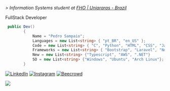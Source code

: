 *\> Information Systems student at [FHO | Uniararas - Brazil](https://www.fho.edu.br)*
<p>FullStack Developer</p>

```c#
 public Dev()
        {
            Name = "Pedro Sampaio";
            Languages = new List<string> { "pt_BR", "en_US" };
            Code = new List<string> { "C", "Python", "HTML", "CSS", "JavaScript", "Java", "C#", "SQL", "PHP" };
            Frameworks = new List<string> { "Bootstrap", "Laravel", "Node.JS", "React", "Oracle" };
            New = new List<string> {"Typescript", "AWS", ".NET"}
            SO = new List<string> {"Windows", "Ubuntu", "Arch Linux"};
        }
```

[![LinkedIn](https://img.shields.io/badge/LinkedIn-0077B5?style=for-the-badge&logo=linkedin&logoColor=white)](https://www.linkedin.com/in/sampai0)
[![Instagram](https://img.shields.io/badge/Instagram-E4405F?style=for-the-badge&logo=instagram&logoColor=white)](https://www.instagram.com/pe.sampaio_) 
[![Beecrowd]( https://img.shields.io/badge/Beecrowd%20-8A2BE2)](https://judge.beecrowd.com/pt/profile/813025) 


<div style="display: inline; text-align: center; ">
  <img src="https://github-readme-stats.vercel.app/api?username=sampai0x&hide=contribs,prs&theme=dark"/>
</div>
